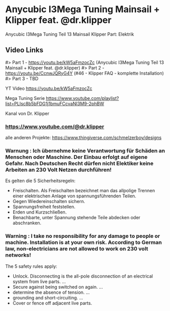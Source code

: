 #  Anycubic I3Mega Tuning Mainsail + Klipper feat. @dr.klipper 
Anycubic I3Mega Tuning Teil 13 Mainsail Klipper Part: Elektrik  

## Video Links
#> Part 1 - https://youtu.be/kW5aFmzocZc (Anycubic I3Mega Tuning Teil 13 Mainsail + Klipper feat. @dr.klipper)
#> Part 2 - https://youtu.be/CcnwJQRyG4Y (#46 - Klipper FAQ - komplette Installation)
#> Part 3 - TBD



YT Video
https://youtu.be/kW5aFmzocZc

Mega Tuning Serie https://www.youtube.com/playlist?list=PLIsc8b5bFDG1j1bmuFCcvaNI3M9-2phBW

Kanal von Dr. Klipper
### https://www.youtube.com/@dr.klipper

alle anderen Projekte:
https://www.thingiverse.com/schmelzerboy/designs


### Warnung : Ich übernehme keine Verantwortung für Schäden an Menschen oder Maschine. Der Einbau erfolgt auf eigene Gefahr. Nach Deutschen Recht dürfen nicht Elektiker keine Arbeiten an 230 Volt Netzen durchführen!

Es gelten die 5 Sicherheitsregeln:  

- Freischalten. Als Freischalten bezeichnet man das allpolige Trennen einer elektrischen Anlage von spannungsführenden Teilen.  
- Gegen Wiedereinschalten sichern.  
- Spannungsfreiheit feststellen.  
- Erden und Kurzschließen.  
- Benachbarte, unter Spannung stehende Teile abdecken oder abschranken.  


    
    
### Warning : I take no responsibility for any damage to people or machine. Installation is at your own risk. According to German law, non-electricians are not allowed to work on 230 volt networks!

The 5 safety rules apply:  

- Unlock. Disconnecting is the all-pole disconnection of an electrical system from live parts. ...
- Secure against being switched on again. ...
- determine the absence of tension. ...
- grounding and short-circuiting. ...
- Cover or fence off adjacent live parts.
